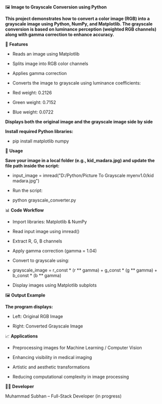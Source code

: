 🖼️ **Image to Grayscale Conversion using Python**

**This project demonstrates how to convert a color image (RGB) into a grayscale image using Python, NumPy, and Matplotlib. The grayscale conversion is based on luminance perception (weighted RGB channels) along with gamma correction to enhance accuracy.**

📌 **Features**

- Reads an image using Matplotlib

- Splits image into RGB color channels

- Applies gamma correction

- Converts the image to grayscale using luminance coefficients:

- Red weight: 0.2126

- Green weight: 0.7152

- Blue weight: 0.0722

**Displays both the original image and the grayscale image side by side**

**Install required Python libraries:**

- pip install matplotlib numpy

🚀 **Usage**

**Save your image in a local folder (e.g., kid_madara.jpg) and update the file path inside the script:**

- input_image = imread("D:/Python/Picture To Grayscale myenv1.0/kid madara.jpg")


- Run the script:

- python grayscale_converter.py

📊 **Code Workflow**

- Import libraries: Matplotlib & NumPy

- Read input image using imread()

- Extract R, G, B channels

- Apply gamma correction (gamma = 1.04)

- Convert to grayscale using:

- grayscale_image = r_const * (r ** gamma) + g_const * (g ** gamma) + b_const * (b ** gamma)

- Display images using Matplotlib subplots

🖼️ **Output Example**

**The program displays:**

- Left: Original RGB Image

- Right: Converted Grayscale Image

📈 **Applications**

- Preprocessing images for Machine Learning / Computer Vision

- Enhancing visibility in medical imaging

- Artistic and aesthetic transformations

- Reducing computational complexity in image processing

👨‍💻 **Developer**

Muhammad Subhan – Full-Stack Developer (in progress)


